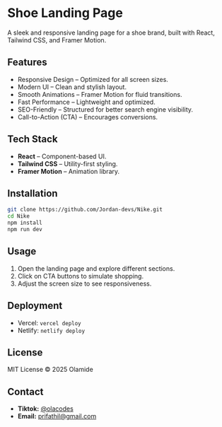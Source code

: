 # Shoe Landing Page

A sleek and responsive landing page for a shoe brand, built with React, Tailwind CSS, and Framer Motion.

## Features

- Responsive Design – Optimized for all screen sizes.
- Modern UI – Clean and stylish layout.
- Smooth Animations – Framer Motion for fluid transitions.
- Fast Performance – Lightweight and optimized.
- SEO-Friendly – Structured for better search engine visibility.
- Call-to-Action (CTA) – Encourages conversions.

## Tech Stack

- **React** – Component-based UI.
- **Tailwind CSS** – Utility-first styling.
- **Framer Motion** – Animation library.

## Installation

```sh
git clone https://github.com/Jordan-devs/Nike.git
cd Nike
npm install
npm run dev
```

## Usage

1. Open the landing page and explore different sections.
2. Click on CTA buttons to simulate shopping.
3. Adjust the screen size to see responsiveness.

## Deployment

- Vercel: `vercel deploy`
- Netlify: `netlify deploy`

## License

MIT License © 2025 Olamide

## Contact

- **Tiktok:** [@olacodes](https://www.tiktok.com/@ola_codes)
- **Email:** prifathil@gmail.com
